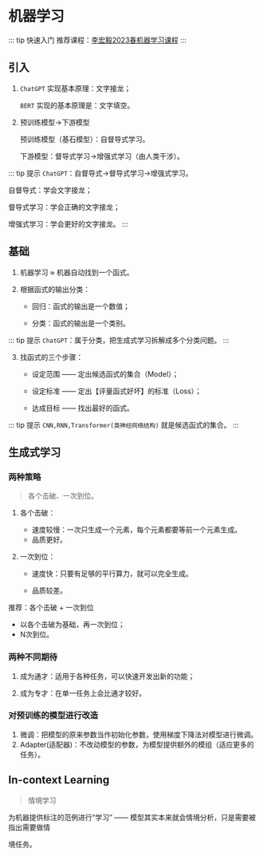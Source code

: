 # 机器学习

::: tip 快速入门
推荐课程：[李宏毅2023春机器学习课程](https://www.bilibili.com/video/BV1Wv411h7kN)
:::

## 引入

1. `ChatGPT` 实现基本原理：文字接龙；

   `BERT` 实现的基本原理是：文字填空。

2. 预训练模型→下游模型

   预训练模型（基石模型）：自督导式学习。

   下游模型：督导式学习→增强式学习（由人类干涉）。

::: tip 提示
`ChatGPT`：自督导式→督导式学习→增强式学习。

自督导式：学会文字接龙；

督导式学习：学会正确的文字接龙；

增强式学习：学会更好的文字接龙。
:::

## 基础

1. 机器学习 ≈ 机器自动找到一个函式。

2. 根据函式的输出分类：

   - 回归：函式的输出是一个数值；

   - 分类：函式的输出是一个类别。

::: tip 提示
`ChatGPT`：属于分类，把生成式学习拆解成多个分类问题。
:::

3. 找函式的三个步骤：

   - 设定范围 —— 定出候选函式的集合（Model）；

   - 设定标准 —— 定出【评量函式好坏】的标准（Loss）；

   - 达成目标 —— 找出最好的函式。

::: tip 提示
`CNN,RNN,Transformer(类神经网络结构)`  就是候选函式的集合。
:::

## 生成式学习

### 两种策略

> 各个击破、一次到位。

1. 各个击破：

   - 速度较慢：一次只生成一个元素，每个元素都要等前一个元素生成。
   - 品质更好。

2. 一次到位：

   - 速度快：只要有足够的平行算力，就可以完全生成。

   - 品质较差。
   

推荐：各个击破 + 一次到位

- 以各个击破为基础，再一次到位；
- N次到位。

### 两种不同期待

1. 成为通才：适用于各种任务，可以快速开发出新的功能；

2. 成为专才：在单一任务上会比通才较好。

### 对预训练的模型进行改造

1. 微调：把模型的原来参数当作初始化参数，使用梯度下降法对模型进行微调。
2. Adapter(适配器)：不改动模型的参数，为模型提供额外的模组（适应更多的任务）。

## In-context Learning

> 情境学习

为机器提供标注的范例进行“学习” —— 模型其实本来就会情境分析，只是需要被指出需要做情

境任务。


